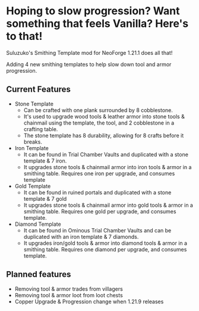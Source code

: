 # Hoping to slow progression? Want something that feels Vanilla? Here's to that!

Suluzuko's Smithing Template mod for NeoForge 1.21.1 does all that!

Adding 4 new smithing templates to help slow down tool and armor progression.

## Current Features
- Stone Template
  - Can be crafted with one plank surrounded by 8 cobblestone.
  - It's used to upgrade wood tools & leather armor into stone tools & chainmail using the template, the tool, and 2 cobblestone in a crafting table.
  - The stone template has 8 durability, allowing for 8 crafts before it breaks.
- Iron Template
  - It can be found in Trial Chamber Vaults and duplicated with a stone template & 7 iron.
  - It upgrades stone tools & chainmail armor into iron tools & armor in a smithing table. Requires one iron per upgrade, and consumes template
- Gold Template
  - It can be found in ruined portals and duplicated with a stone template & 7 gold
  - It upgrades stone tools & chainmail armor into gold tools & armor in a smithing table. Requires one gold per upgrade, and consumes template.
- Diamond Template
  - It can be found in Ominous Trial Chamber Vaults and can be duplicated with an iron template & 7 diamonds.
  - It upgrades iron/gold tools & armor into diamond tools & armor in a smithing table. Requires one diamond per upgrade, and consumes template.

## Planned features
- Removing tool & armor trades from villagers
- Removing tool & armor loot from loot chests
- Copper Upgrade & Progression change when 1.21.9 releases
